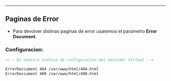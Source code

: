 
---
## Paginas de Error
- Para devolver distinas paginas de error usaremos el parametro **Error Document**.

### Configuracion:

```xml title:VirtualServer.conf
<!-- En nuestro archivo de configuracion del Servidor Virtual -->

ErrorDoccument 404 /var/www/html/404.html
ErrorDoccument 400 /var/www/html/400.html
```